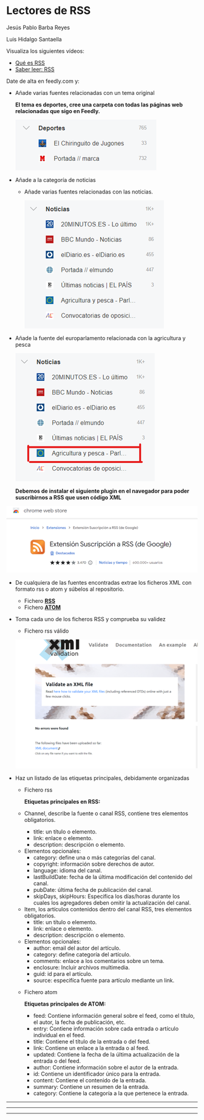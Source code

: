 # Lectores de RSS

Jesús Pablo Barba Reyes

Luis Hidalgo Santaella

Visualiza los siguientes vídeos:
- [Qué es RSS](https://youtu.be/t5m5lKx6rEo)
- [Saber leer: RSS](https://youtu.be/kIgQatw7Qwg)

Date de alta en feedly.com y:
- Añade varias fuentes relacionadas con un tema original
    
    **El tema es deportes, cree una carpeta con todas las páginas web relacionadas que sigo en Feedly.**

  ![captura 1](imagenes/deportes.png)
- Añade a la categoría de noticias
  - Añade varias fuentes relacionadas con las noticias.
    
    ![captura 2](imagenes/captura%202.png)
- Añade la fuente del europarlamento relacionada con la agricultura y pesca
  
  ![captura 3](imagenes/captura%203.png)

  **Debemos de instalar el siguiente plugin en el navegador para poder suscribirnos a RSS que usen código XML**

![captura 4](imagenes/captura%204%20.png)

- De cualquiera de las fuentes encontradas extrae los ficheros XML con formato rss o atom y súbelos al repositorio.
  - Fichero **[RSS](pruebarss.xml)**
  - Fichero **[ATOM](pruebaatom.xml)**
- Toma cada uno de los ficheros RSS y comprueba su validez 
  - Fichero rss válido
  
  ![captura 5](imagenes/captura%205.png)
- Haz un listado de las etiquetas principales, debidamente organizadas
  - Fichero rss
        
      **Etiquetas principales en RSS:**
  - Channel, describe la fuente o canal RSS, contiene tres elementos obligatorios.
      + title: un título o elemento.
      + link: enlace o elemento.
      + description: descripción o elemento.
  +   Elementos opcionales:
      + category: define una o más categorías del canal.
      + copyright: información sobre derechos de autor.
      + language: idioma del canal.
      + lastBuildDate: fecha de la última modificación del contenido del canal.
      + pubDate: última fecha de publicación del canal.
      + skipDays, skipHours: Especifica los días/horas durante los cuales los agregadores deben omitir la actualización del canal. 
  - Item, los artículos contenidos dentro del canal RSS, tres elementos obligatorios.
      + title: un título o elemento.
      + link: enlace o elemento.
      + description: descripción o elemento.
  +   Elementos opcionales:
      + author: email del autor del artículo.
      + category: define categoría del artículo.
      + comments: enlace a los comentarios sobre un tema.
      + enclosure: Incluir archivos multimedia.
      + guid: id para el artículo.
      + source: especifíca fuente para artículo mediante un link.
     
  - Fichero atom
      
      **Etiquetas principales de ATOM:**
    - feed: Contiene información general sobre el feed, como el título, el autor, la fecha de publicación, etc.
    - entry: Contiene información sobre cada entrada o artículo individual en el feed.
    - title: Contiene el título de la entrada o del feed.
    - link: Contiene un enlace a la entrada o al feed.
    - updated: Contiene la fecha de la última actualización de la entrada o del feed.
    - author: Contiene información sobre el autor de la entrada.
    - id: Contiene un identificador único para la entrada.
    - content: Contiene el contenido de la entrada.
    - summary: Contiene un resumen de la entrada.
    - category: Contiene la categoría a la que pertenece la entrada.
---
---
---
